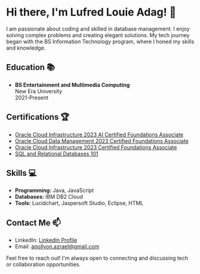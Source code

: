# Hi there, I'm Lufred Louie Adag! 👋

I am passionate about coding and skilled in database management. I enjoy solving complex problems and creating elegant solutions. My tech journey began with the BS Information Technology program, where I honed my skills and knowledge.

## Education 📚

- **BS Entertainment and Multimedia Computing**  
  New Era University  
  2021-Present

## Certifications 🏆

- [Oracle Cloud Infrastructure 2023 AI Certified Foundations Associate](certification_link_1)
- [Oracle Cloud Data Management 2023 Certified Foundations Associate](certification_link_2)
- [Oracle Cloud Infrastructure 2023 Certified Foundations Associate](certification_link_3)
- [SQL and Relational Databases 101](certification_link_4)

## Skills 💻

- **Programming:** Java, JavaScript
- **Databases:** IBM DB2 Cloud
- **Tools:** Lucidchart, Jaspersoft Studio, Eclipse, HTML

## Contact Me 📫

- LinkedIn: [LinkedIn Profile](https://www.linkedin.com/in/lufred-louie-adag-bb14292a3/)
- Email: apollyon.azrael@gmail.com

Feel free to reach out! I'm always open to connecting and discussing tech or collaboration opportunities.

[certification_link_1]: https://catalog-education.oracle.com/pls/certview/sharebadge?id=6ACA28BB45F3E27C82D5F6679ECA38865A2242BECC5F1EC6B42EDE93B1EA8906
[certification_link_2]: https://catalog-education.oracle.com/pls/certview/sharebadge?id=87491EB861159F9875FA08EDCB325C1B558E75D9FD8826DDA123E4D1E62FAC8A
[certification_link_3]: https://catalog-education.oracle.com/pls/certview/sharebadge?id=4190F2E26F2B408A6063538744C47C12DA565BFA7B13BB79652B463E703DDCDA
[certification_link_4]: https://link_to_certificate4
[linkedin_profile_link]: https://www.linkedin.com/in/lufred-louie-adag-bb14292a3/
